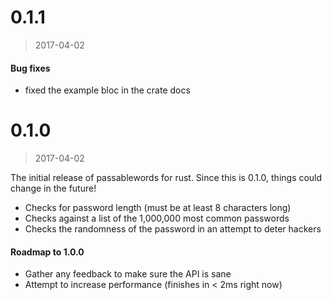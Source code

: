 # 0.1.1
> 2017-04-02

#### Bug fixes
- fixed the example bloc in the crate docs

# 0.1.0
> 2017-04-02

The initial release of passablewords for rust. Since this is 0.1.0, things could
change in the future!

- Checks for password length (must be at least 8 characters long)
- Checks against a list of the 1,000,000 most common passwords
- Checks the randomness of the password in an attempt to deter hackers

#### Roadmap to 1.0.0
- Gather any feedback to make sure the API is sane
- Attempt to increase performance (finishes in < 2ms right now)
